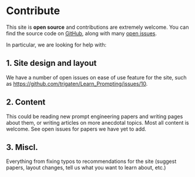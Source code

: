 # Contribute

This site is **open source** and contributions are extremely welcome. 
You can find the source code on [GitHub](https://github.com/trigaten/Learn_Prompting),
along with many [open issues](https://github.com/trigaten/Learn_Prompting/issues).

In particular, we are looking for help with:

## 1. Site design and layout

We have a number of open issues on ease of use feature for the site, such as https://github.com/trigaten/Learn_Prompting/issues/10.

## 2. Content

This could be reading new prompt engineering papers and writing pages about them,
or writing articles on more anecdotal topics. Most all content is welcome. See open
issues for papers we have yet to add.

## 3. Miscl.

Everything from fixing typos to recommendations for the site (suggest papers, 
layout changes, tell us what you want to learn about, etc.)
